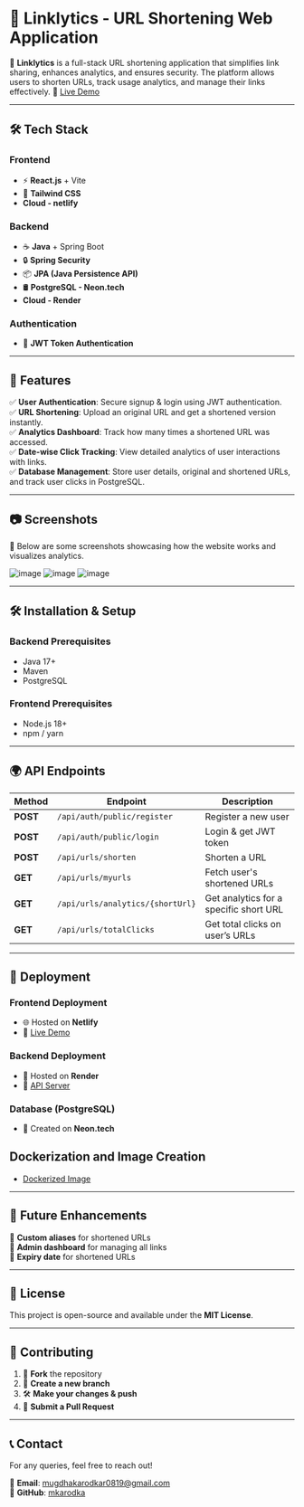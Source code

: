 # 📌 Linklytics - URL Shortening Web Application  

🚀 **Linklytics** is a full-stack URL shortening application that simplifies link sharing, enhances analytics, and ensures security. The platform allows users to shorten URLs, track usage analytics, and manage their links effectively.
🔗 [Live Demo](https://resplendent-bavarois-38b764.netlify.app/)  

---

## 🛠 Tech Stack  

### Frontend  
- ⚡ **React.js** + Vite  
- 🎨 **Tailwind CSS**
- **Cloud - netlify** 

### Backend  
- ☕ **Java** + Spring Boot  
- 🔒 **Spring Security**  
- 📦 **JPA (Java Persistence API)**  
- 🛢 **PostgreSQL - Neon.tech**
- **Cloud - Render**

### Authentication  
- 🔑 **JWT Token Authentication**  

---

## 📌 Features  

✅ **User Authentication**: Secure signup & login using JWT authentication.  
✅ **URL Shortening**: Upload an original URL and get a shortened version instantly.  
✅ **Analytics Dashboard**: Track how many times a shortened URL was accessed.  
✅ **Date-wise Click Tracking**: View detailed analytics of user interactions with links.  
✅ **Database Management**: Store user details, original and shortened URLs, and track user clicks in PostgreSQL.  

---

## 📷 Screenshots  

📸 Below are some screenshots showcasing how the website works and visualizes analytics.

![image](https://github.com/user-attachments/assets/142bc0ff-22ea-4b00-b86b-f19f0ca49496)
![image](https://github.com/user-attachments/assets/b42d83fd-3985-48fa-9a51-706baaa94c05)
![image](https://github.com/user-attachments/assets/680d6727-c114-48c7-bbc7-e80ed7e824b2)

---

## 🛠 Installation & Setup  

### Backend Prerequisites  
- Java 17+  
- Maven  
- PostgreSQL  

### Frontend Prerequisites  
- Node.js 18+  
- npm / yarn  

---

## 🌍 API Endpoints  

| Method | Endpoint | Description |
|--------|---------|-------------|
| **POST** | `/api/auth/public/register` | Register a new user |
| **POST** | `/api/auth/public/login` | Login & get JWT token |
| **POST** | `/api/urls/shorten` | Shorten a URL |
| **GET** | `/api/urls/myurls` | Fetch user's shortened URLs |
| **GET** | `/api/urls/analytics/{shortUrl}` | Get analytics for a specific short URL |
| **GET** | `/api/urls/totalClicks` | Get total clicks on user’s URLs |

---

## 🚀 Deployment  

### Frontend Deployment  
- 🌐 Hosted on **Netlify**  
- 🔗 [Live Demo](https://resplendent-bavarois-38b764.netlify.app/)  

### Backend Deployment  
- 🚀 Hosted on **Render**  
- 🔗 [API Server](https://url-shortener-sb-sfua.onrender.com)  

### Database (PostgreSQL)  
- 💾 Created on **Neon.tech**  

## Dockerization and Image Creation
- [Dockerized Image](https://hub.docker.com/repository/docker/mugdha0819/url-shortener-sb/general)

---

## 📌 Future Enhancements  

🔹 **Custom aliases** for shortened URLs  
🔹 **Admin dashboard** for managing all links  
🔹 **Expiry date** for shortened URLs  

---

## 📜 License  

This project is open-source and available under the **MIT License**.  

---

## 🤝 Contributing  

1. 🔄 **Fork** the repository  
2. 🌿 **Create a new branch**  
3. 🛠 **Make your changes & push**  
4. 📩 **Submit a Pull Request**  

---

## 📞 Contact  

For any queries, feel free to reach out!  

📧 **Email**: [mugdhakarodkar0819@gmail.com](mailto:mugdhakarodkar0819@gmail.com)  
🔗 **GitHub**: [mkarodka](https://github.com/mkarodka)  

